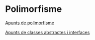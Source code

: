 # Polimorfisme

[Apunts de polimorfisme](assets/4.2/dax2_m03-a422-Polimorfisme.pdf)

[Apunts de classes abstractes i interfaces](assets/4.2/dax2_m03-a422-Classes_abstractes_i_interfaces.pdf)
